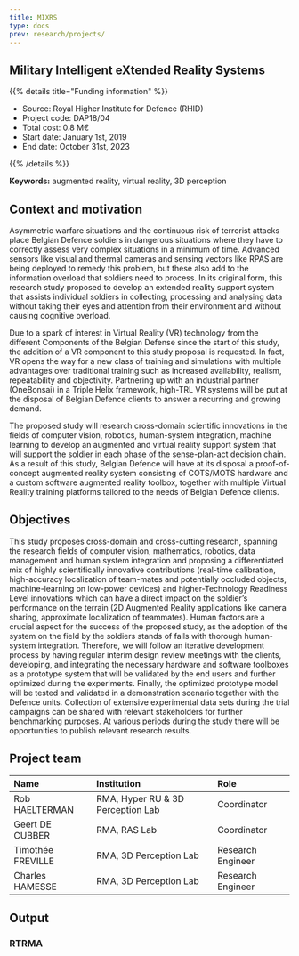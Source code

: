 ```yaml
---
title: MIXRS
type: docs
prev: research/projects/
---
```


## Military Intelligent eXtended Reality Systems

{{% details title="Funding information" %}}

- Source: Royal Higher Institute for Defence (RHID)
- Project code: DAP18/04
- Total cost: 0.8 M€
- Start date: January 1st, 2019
- End date: October 31st, 2023

{{% /details %}}

**Keywords:** augmented reality, virtual reality, 3D perception


## Context and motivation

Asymmetric warfare situations and the continuous risk of terrorist attacks place Belgian Defence soldiers in dangerous situations where they have to correctly assess very complex situations in a minimum of time. Advanced sensors like visual and thermal cameras and sensing vectors like RPAS are being deployed to remedy this problem, but these also add to the information overload that soldiers need to process. In its original form, this research study proposed to develop an extended reality support system that assists individual soldiers in collecting, processing and analysing data without taking their eyes and attention from their environment and without causing cognitive overload.

Due to a spark of interest in Virtual Reality (VR) technology from the different Components of the Belgian Defense since the start of this study, the addition of a VR component to this study proposal is requested. In fact, VR opens the way for a new class of training and simulations with multiple advantages over traditional training such as increased availability, realism, repeatability and objectivity. Partnering up with an industrial partner (OneBonsai) in a Triple Helix framework, high-TRL VR systems will be put at the disposal of Belgian Defence clients to answer a recurring and growing demand.

The proposed study will research cross-domain scientific innovations in the fields of computer vision, robotics, human-system integration, machine learning to develop an augmented and virtual reality support system that will support the soldier in each phase of the sense-plan-act decision chain. As a result of this study, Belgian Defence will have at its disposal a proof-of-concept augmented reality system consisting of COTS/MOTS hardware and a custom software augmented reality toolbox, together with multiple Virtual Reality training platforms tailored to the needs of Belgian Defence clients. 

## Objectives

This study proposes cross-domain and cross-cutting research, spanning the research fields of computer vision, mathematics, robotics, data management and human system integration and proposing a differentiated mix of highly scientifically innovative contributions (real-time calibration, high-accuracy localization of team-mates and potentially occluded objects, machine-learning on low-power devices) and higher-Technology Readiness Level innovations which can have a direct impact on the soldier’s performance on the terrain (2D Augmented Reality applications like camera sharing, approximate localization of teammates). 
Human factors are a crucial aspect for the success of the proposed study, as the adoption of the system on the field by the soldiers stands of falls with thorough human-system integration. Therefore, we will follow an iterative development process by having regular interim design review meetings with the clients, developing, and integrating the necessary hardware and software toolboxes as a prototype system that will be validated by the end users and further optimized during the experiments. Finally, the optimized prototype model will be tested and validated in a demonstration scenario together with the Defence units. Collection of extensive experimental data sets during the trial campaigns can be shared with relevant stakeholders for further benchmarking purposes. At various periods during the study there will be opportunities to publish relevant research results.


## Project team

| Name | Institution | Role |
|:--|:--|:--|
| Rob HAELTERMAN | RMA, Hyper RU & 3D Perception Lab | Coordinator |
| Geert DE CUBBER | RMA, RAS Lab | Coordinator |
| Timothée FREVILLE | RMA, 3D Perception Lab | Research Engineer |
| Charles HAMESSE | RMA, 3D Perception Lab | Research Engineer |


## Output

### 

### RTRMA 


